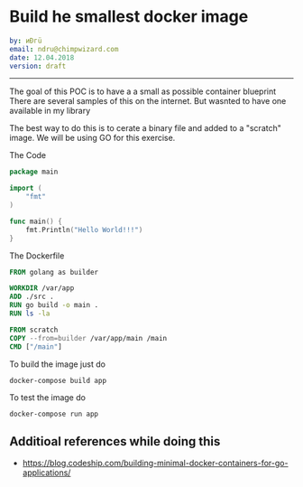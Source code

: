 
# Build he smallest docker image

```yaml
by: иÐгü
email: ndru@chimpwizard.com
date: 12.04.2018
version: draft
```

****

The goal of this POC is to have a a small as possible container blueprint
There are several samples of this on the internet. But wasnted to have one available in my library

The best way to do this is to cerate a binary file and added to a "scratch" image. We will be using GO for this exercise.

The Code

```go
package main

import (
    "fmt"
)

func main() {
    fmt.Println("Hello World!!!")
}
```

The Dockerfile

```dockerfile
FROM golang as builder

WORKDIR /var/app
ADD ./src .
RUN go build -o main . 
RUN ls -la

FROM scratch
COPY --from=builder /var/app/main /main
CMD ["/main"]
```

To build the image just do
```
docker-compose build app
```

To test the image do

```
docker-compose run app
```


## Additioal references while doing this

- https://blog.codeship.com/building-minimal-docker-containers-for-go-applications/